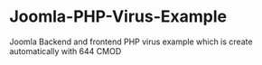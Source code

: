 # Joomla-PHP-Virus-Example
Joomla Backend and frontend PHP virus example which is create automatically with 644 CMOD
